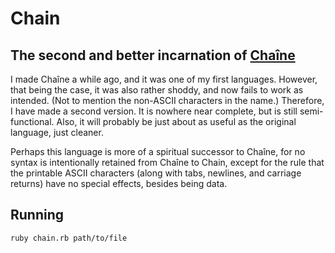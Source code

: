 # Chain
## The second and better incarnation of [Chaîne](https://github.com/ConorOBrien-Foxx/Cha-ne)

I made Chaîne a while ago, and it was one of my first languages. However, that being the case, it was also rather shoddy, and now fails to work as intended. (Not to mention the non-ASCII characters in the name.) Therefore, I have made a second version. It is nowhere near complete, but is still semi-functional. Also, it will probably be just about as useful as the original language, just cleaner.

Perhaps this language is more of a spiritual successor to Chaîne, for no syntax is intentionally retained from Chaîne to Chain, except for the rule that the printable ASCII characters (along with tabs, newlines, and carriage returns) have no special effects, besides being data.

## Running

    ruby chain.rb path/to/file

